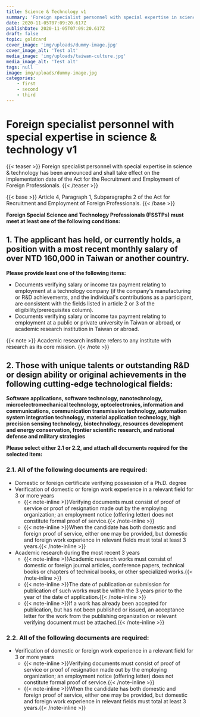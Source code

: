 ```yaml
---
title: Science & Technology v1
summary: 'Foreign specialist personnel with special expertise in science & technology'
date: 2020-11-05T07:09:20.617Z
publishDate: 2020-11-05T07:09:20.617Z
draft: false
topic: goldcard
cover_image: 'img/uploads/dummy-image.jpg'
cover_image_alt: 'Test alt'
media_image: 'img/uploads/taiwan-culture.jpg'
media_image_alt: 'Test alt'
tags: null
image: img/uploads/dummy-image.jpg
categories:
    - first
    - second
    - third
---
```


# Foreign specialist personnel with special expertise in science & technology v1

{{< teaser >}}
Foreign specialist personnel with special expertise in science & technology has been announced and shall take effect on the implementation date of the Act for the Recruitment and Employment of Foreign Professionals.
{{< /teaser >}}

{{< base >}}
Article 4, Paragraph 1, Subparagraphs 2 of the Act for Recruitment and Employment of Foreign Professionals.
{{< /base >}}

**Foreign Special Science and Technology Professionals (FSSTPs) must meet at least one of the following conditions:**

## 1. The applicant has held, or currently holds, a position with a most recent monthly salary of over NTD 160,000 in Taiwan or another country.

**Please provide least one of the following items:**

- Documents verifying salary or income tax payment relating to employment at a technology company (if the company's manufacturing or R&D achievements, and the individual's contributions as a participant, are consistent with the fields listed in article 2 or 3 of the eligibility/prerequisites column).
- Documents verifying salary or income tax payment relating to employment at a public or private university in Taiwan or abroad, or academic research institution in Taiwan or abroad.

{{< note >}}
Academic research institute refers to any institute with research as its core mission.
{{< /note >}}

## 2. Those with unique talents or outstanding R&D or design ability or original achievements in the following cutting-edge technological fields:

**Software applications, software technology, nanotechnology, microelectromechanical technology, optoelectronics, information and communications, communication transmission technology, automation system integration technology, material application technology, high precision sensing technology, biotechnology, resources development and energy conservation, frontier scientific research, and national defense and military strategies**

**Please select either 2.1 or 2.2, and attach all documents required for the selected item:**

### 2.1. All of the following documents are required:

- Domestic or foreign certificate verifying possession of a Ph.D. degree
- Verification of domestic or foreign work experience in a relevant field for 3 or more years
  - {{< note-inline >}}Verifying documents must consist of proof of service or proof of resignation made out by the employing organization; an employment notice (offering letter) does not constitute formal proof of service.{{< /note-inline >}}
  - {{< note-inline >}}When the candidate has both domestic and foreign proof of service, either one may be provided, but domestic and foreign work experience in relevant fields must total at least 3 years.{{< /note-inline >}}
- Academic research during the most recent 3 years
  - {{< note-inline >}}Academic research works must consist of domestic or foreign journal articles, conference papers, technical books or chapters of technical books, or other specialized works.{{< /note-inline >}}
  - {{< note-inline >}}The date of publication or submission for publication of such works must be within the 3 years prior to the year of the date of application.{{< /note-inline >}}
  - {{< note-inline >}}If a work has already been accepted for publication, but has not been published or issued, an acceptance letter for the work from the publishing organization or relevant verifying document must be attached.{{< /note-inline >}}

### 2.2. All of the following documents are required:

- Verification of domestic or foreign work experience in a relevant field for 3 or more years
  - {{< note-inline >}}Verifying documents must consist of proof of service or proof of resignation made out by the employing organization; an employment notice (offering letter) does not constitute formal proof of service.{{< /note-inline >}}
  - {{< note-inline >}}When the candidate has both domestic and foreign proof of service, either one may be provided, but domestic and foreign work experience in relevant fields must total at least 3 years.{{< /note-inline >}}